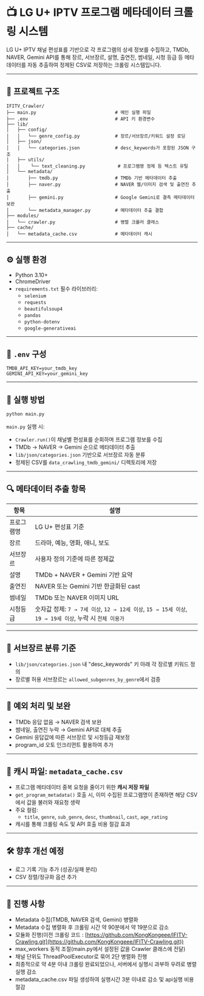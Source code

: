 # 📺 LG U+ IPTV 프로그램 메타데이터 크롤링 시스템

LG U+ IPTV 채널 편성표를 기반으로 각 프로그램의 상세 정보를 수집하고, TMDb, NAVER, Gemini API를 통해 장르, 서브장르, 설명, 출연진, 썸네일, 시청 등급 등 메타데이터를 자동 추출하여 정제된 CSV로 저장하는 크롤링 시스템입니다.

---

## 📁 프로젝트 구조

```
IFITV_Crawler/
├── main.py                             # 메인 실행 파일
├── .env                                # API 키 환경변수
├── lib/
│   ├── config/
│   │   └── genre_config.py             # 장르/서브장르/키워드 설정 로딩
│   ├── json/
│   │   └── categories.json             # desc_keywords가 포함된 JSON 구조
│   ├── utils/
│   │    └── text_cleaning.py            # 프로그램명 정제 등 텍스트 유틸
│   └── metadata/
│       ├── tmdb.py                     # TMDb 기반 메타데이터 추출
│       ├── naver.py                    # NAVER 웹/이미지 검색 및 출연진 추출
│       ├── gemini.py                   # Google Gemini로 결측 메타데이터 보완
│       └── metadata_manager.py         # 메타데이터 추출 결합
├── modules/
│   └── crawler.py                      # 병렬 크롤러 클래스
├── cache/
│   └── metadata_cache.csv              # 메타데이터 캐시
```

---

## ⚙️ 실행 환경

- Python 3.10+
- ChromeDriver
- `requirements.txt` 필수 라이브러리:
  - `selenium`
  - `requests`
  - `beautifulsoup4`
  - `pandas`
  - `python-dotenv`
  - `google-generativeai`

---

## 🔑 `.env` 구성

```env
TMDB_API_KEY=your_tmdb_key
GEMINI_API_KEY=your_gemini_key
```

---

## 🚀 실행 방법

```bash
python main.py
```

`main.py` 실행 시:

- `Crawler.run()`이 채널별 편성표를 순회하며 프로그램 정보를 수집
- TMDb → NAVER → Gemini 순으로 메타데이터 추출
- `lib/json/categories.json` 기반으로 서브장르 자동 분류
- 정제된 CSV를 `data_crawling_tmdb_gemini/` 디렉토리에 저장

---

## 🔍 메타데이터 추출 항목

| 항목    | 설명                                                                 |
| ----- | ------------------------------------------------------------------ |
| 프로그램명 | LG U+ 편성표 기준                                                       |
| 장르    | 드라마, 예능, 영화, 애니, 보도                                                |
| 서브장르  | 사용자 정의 기준에 따른 정제값                                                  |
| 설명    | TMDb + NAVER + Gemini 기반 요약                                        |
| 출연진   | NAVER 또는 Gemini 기반 한글화된 cast                                       |
| 썸네일   | TMDb 또는 NAVER 이미지 URL                                              |
| 시청등급  | 숫자값 정제: `7 → 7세 이상`, `12 → 12세 이상`, `15 → 15세 이상`, `19 → 19세 이상`, 누락 시 `전체 이용가` |

---

## 🧠 서브장르 분류 기준

- `lib/json/categories.json` 내 "desc\_keywords" 키 아래 각 장르별 키워드 정의
- 장르별 허용 서브장르는 `allowed_subgenres_by_genre`에서 검증

---

## 📌 예외 처리 및 보완

- TMDb 응답 없음 → NAVER 검색 보완
- 썸네일, 출연진 누락 → Gemini API로 대체 추출
- Gemini 응답값에 따른 서브장르 및 시청등급 재보정
- program\_id 오토 인크리먼트 활용하여 추가

---

## 📄 캐시 파일: `metadata_cache.csv`

- 프로그램 메타데이터 중복 요청을 줄이기 위한 **캐시 저장 파일**
- `get_program_metadata()` 호출 시, 이미 수집된 프로그램명이 존재하면 해당 CSV에서 값을 불러와 재요청 생략
- 주요 컬럼:
  - `title`, `genre`, `sub_genre`, `desc`, `thumbnail`, `cast`, `age_rating`
- 캐시를 통해 크롤링 속도 및 API 호출 비용 절감 효과

---

## 🛠 향후 개선 예정

- 로그 기록 기능 추가 (성공/실패 분리)
- CSV 정렬/정규화 옵션 추가

---

## 📝 진행 사항

- Metadata 수집(TMDB, NAVER 검색, Gemini) 병렬화
- Metadata 수집 병렬화 후 크롤링 시간 약 90분에서 약 19분으로 감소
- 모듈화 진행(이전 크롤링 코드 : [https://github.com/KongKongeee/IFITV-Crawling.git](https://github.com/KongKongeee/IFITV-Crawling.git))
- max\_workers 동적 조절(main.py에서 설정된 값을 Crawler 클래스에 전달)
- 채널 단위도 ThreadPoolExecutor로 묶어 2단 병렬화 진행
- 최종적으로 약 4분 이내 크롤링 완료되었으나, 서버에서 실행시 과부하 우려로 병렬실행 감소
- metadata_cache.csv 파일 생성하여 실행시간 3분 이내로 감소 및 api실행 비용 절감

